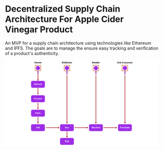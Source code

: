 # Decentralized Supply Chain Architecture For Apple Cider Vinegar Product
An MVP for a supply chain architecture using technologies like Ethereum and IPFS. The goals are to manage the ensure easy tracking and verification of a product's authenticity.

![Activity Model Diagram](UML-diagrams/activity-model-diagram.png)